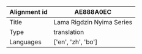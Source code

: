 |Alignment id | AE888A0EC
| --- | --- 
|Title | Lama Rigdzin Nyima Series 
|Type | translation
|Languages | ['en', 'zh', 'bo']